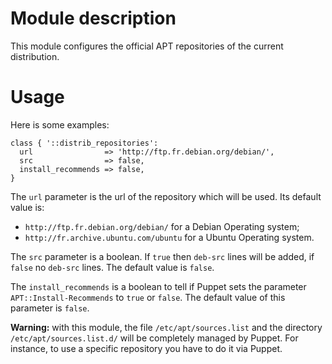 # Module description

This module configures the official APT repositories
of the current distribution.




# Usage

Here is some examples:

```puppet
class { '::distrib_repositories':
  url                => 'http://ftp.fr.debian.org/debian/',
  src                => false,
  install_recommends => false,
}
```

The `url` parameter is the url of the repository which will be used.
Its default value is:

* `http://ftp.fr.debian.org/debian/` for a Debian Operating system;
* `http://fr.archive.ubuntu.com/ubuntu` for a Ubuntu Operating system.

The `src` parameter is a boolean. If `true` then `deb-src`
lines will be added, if `false` no `deb-src` lines. The
default value is `false`.

The `install_recommends` is a boolean to tell if Puppet
sets the parameter `APT::Install-Recommends` to `true`
or `false`. The default value of this parameter is `false`.

**Warning:** with this module, the file `/etc/apt/sources.list`
and the directory `/etc/apt/sources.list.d/` will be completely
managed by Puppet. For instance, to use a specific repository
you have to do it via Puppet.



